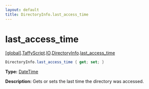 ```yaml
---
layout: default
title: DirectoryInfo.last_access_time
---
```


# last_access_time

[\[global\]]({{site.baseurl}}/docs/).[TaffyScript]({{site.baseurl}}/docs/TaffyScript/).[IO]({{site.baseurl}}/docs/TaffyScript/IO/).[DirectoryInfo]({{site.baseurl}}/docs/TaffyScript/IO/DirectoryInfo/).[last_access_time]({{site.baseurl}}/docs/TaffyScript/IO/DirectoryInfo/last_access_time/)

```cs
DirectoryInfo.last_access_time { get; set; }
```

**Type:** [DateTime]({{site.baseurl}}/docs/TaffyScript/DateTime)

**Description:** Gets or sets the last time the directory was accessed.

